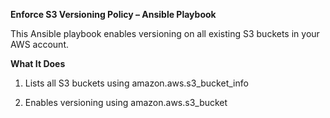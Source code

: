 ****Enforce S3 Versioning Policy – Ansible Playbook****

This Ansible playbook enables versioning on all existing S3 buckets in your AWS account.

**What It Does**

1. Lists all S3 buckets using amazon.aws.s3_bucket_info

2. Enables versioning using amazon.aws.s3_bucket



